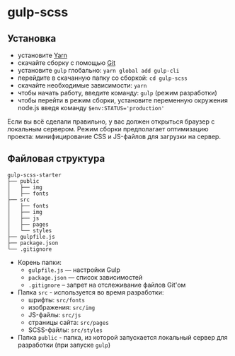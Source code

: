 # gulp-scss

## Установка

- установите [Yarn](https://yarnpkg.com/en/docs/install)
- скачайте сборку с помощью [Git](https://git-scm.com/downloads)
- установите ```gulp``` глобально: ```yarn global add gulp-cli```
- перейдите в скачанную папку со сборкой: ```cd gulp-scss```
- скачайте необходимые зависимости: ```yarn```
- чтобы начать работу, введите команду: ```gulp``` (режим разработки)
- чтобы перейти в режим сборки, установите переменную окружения node.js введя команду  ```$env:STATUS='production'```

Если вы всё сделали правильно, у вас должен открыться браузер с локальным сервером.
Режим сборки предполагает оптимизацию проекта: минифицирование CSS и JS-файлов для загрузки на сервер.

## Файловая структура

```
gulp-scss-starter
├── public
│   ├── img
│   ├── fonts
├── src
│   ├── fonts
│   ├── img
│   ├── js
│   ├── pages
│   └── styles
├── gulpfile.js
├── package.json
└── .gitignore
```

- Корень папки:
  - ```gulpfile.js``` — настройки Gulp
  - ```package.json``` — список зависимостей
  - ```.gitignore``` – запрет на отслеживание файлов Git'ом
- Папка ```src``` - используется во время разработки:
  - шрифты: ```src/fonts```
  - изображения: ```src/img```
  - JS-файлы: ```src/js```
  - страницы сайта: ```src/pages```
  - SCSS-файлы: ```src/styles```
- Папка ```public``` - папка, из которой запускается локальный сервер для разработки (при запуске ```gulp```)